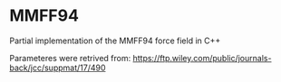 # MMFF94
Partial implementation of the MMFF94 force field in C++

Parameteres were retrived from: https://ftp.wiley.com/public/journals-back/jcc/suppmat/17/490
